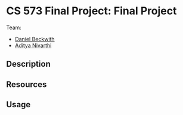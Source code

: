 CS 573 Final Project: Final Project
===================================

Team:
* [Daniel Beckwith](https://github.com/dbeckwith)
* [Aditya Nivarthi](https://github.com/SIZMW)

## Description

## Resources

## Usage
